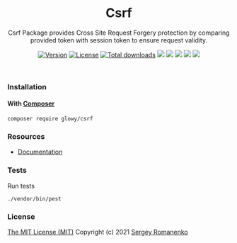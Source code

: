 <h1 align="center">Csrf</h1>
<p align="center">
Csrf Package provides Cross Site Request Forgery protection by comparing provided token with session token to ensure request validity.
</p>
<p align="center">
<a href="https://github.com/glowyphp/csrf/releases"><img alt="Version" src="https://img.shields.io/github/release/glowyphp/csrf.svg?label=version&color=green"></a> <a href="https://github.com/glowyphp/csrf"><img src="https://img.shields.io/badge/license-MIT-blue.svg?color=green" alt="License"></a> <a href="https://packagist.org/packages/glowy/csrf"><img src="https://poser.pugx.org/glowy/csrf/downloads" alt="Total downloads"></a> <img src="https://github.com/glowyphp/csrf/workflows/Static%20Analysis/badge.svg?branch=dev"> <img src="https://github.com/glowyphp/csrf/workflows/Tests/badge.svg">
  <a href="https://app.codacy.com/gh/glowy/csrf?utm_source=github.com&utm_medium=referral&utm_content=glowy/csrf&utm_campaign=Badge_Grade_Dashboard"><img src="https://api.codacy.com/project/badge/Grade/72b4dc84c20145e1b77dc0004a3c8e3d"></a> <a href="https://codeclimate.com/github/glowy/csrf/maintainability"><img src="https://api.codeclimate.com/v1/badges/a4c673a4640a3863a9a4/maintainability" /></a> <img src="http://poser.pugx.org/glowy/csrf/require/php">
</p>

<br>

### Installation

#### With [Composer](https://getcomposer.org)

```
composer require glowy/csrf
```

### Resources
* [Documentation](https://digital.flextype.org/glowyphp/packages/csrf)

### Tests

Run tests

```
./vendor/bin/pest
```

### License
[The MIT License (MIT)](https://github.com/glowyphp/csrf/blob/master/LICENSE.txt)
Copyright (c) 2021 [Sergey Romanenko](https://github.com/Awilum)
